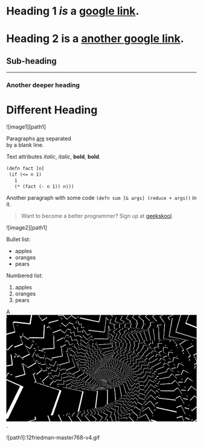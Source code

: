 # Heading 1 _is_ a [google link](http://www.google.com).

# Heading 2 is a [another google link][id1].

## Sub-heading ##

*************************

### Another deeper heading

Different Heading
 ================

![image1][path1]

Paragraphs [are][id1] separated\
by a blank line.

Text attributes _italic_, *italic*, __bold__, **bold**.

    (defn fact [n]
     (if (<= n 1)
       1
       (* (fact (- n 1)) n)))
 Another paragraph with some code `(defn sum [& args] (reduce + args))` in it.

>Want to become a better programmer? Sign up at [geekskool](http://www.geekskool.com).

![image2][path1]

Bullet list:

  * apples
  * oranges
  * pears

Numbered list:

  1. apples
  2. oranges
  3. pears

A ![space](bootstrap.gif).

[id1]:http://google.com/ "title"
![path1]:12friedman-master768-v4.gif